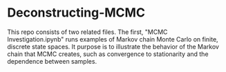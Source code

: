 # Deconstructing-MCMC
This repo consists of two related files.
The first, "MCMC Investigation.ipynb" runs examples of Markov chain Monte Carlo on finite, discrete state spaces.
It purpose is to illustrate the behavior of the Markov chain that MCMC creates, such as convergence to stationarity and the dependence between samples.

